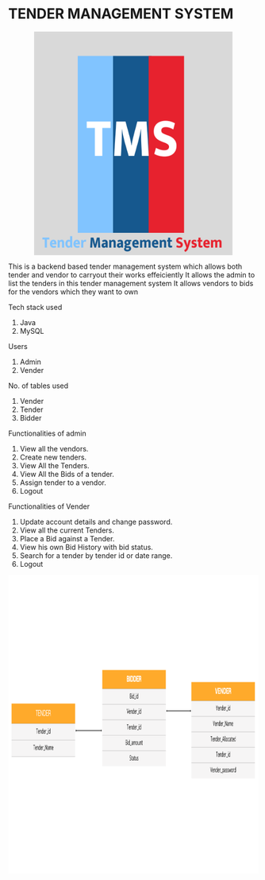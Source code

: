 # TENDER MANAGEMENT SYSTEM

<p align="center">
  <img align="center" alt="coding" left="50" width="400" Height="450" src="https://github.com/Soumit-Das/goofy-tray-3901/blob/master/turning.png">
</p>

<!-- <img align="center" alt="coding" left="50" width="400" Height="450" src="https://github.com/Soumit-Das/goofy-tray-3901/blob/master/turning.png"> -->


This is a backend based tender management system which allows both tender and vendor to carryout their works effeiciently
It allows the admin to list the tenders in this tender management system
It allows vendors to bids for the vendors which they want to own



Tech stack used

1. Java
2. MySQL

Users 

1. Admin
2. Vender


No. of tables used

1. Vender
2. Tender
3. Bidder


Functionalities of admin

1. View all the vendors.
2. Create new tenders.
3. View All the Tenders.
4. View All the Bids of a tender.
5. Assign tender to a vendor.
6. Logout


Functionalities of Vender

1. Update account details and change password.
2. View all the current Tenders.
3. Place a Bid against a Tender.
4. View his own Bid History with bid status.
5. Search for a tender by tender id or date range.
6. Logout


<img align="right" alt="coding" width="1100" Height="600" src="https://github.com/Soumit-Das/goofy-tray-3901/blob/master/Action%20Item.png">
